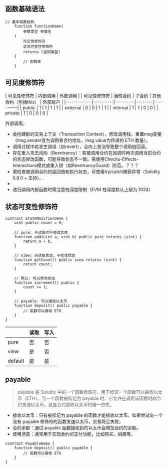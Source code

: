 ## 函数基础语法

```solidity
// 基本函数结构
    function functionName(
        参数类型 参数名
    ) 
        可见性修饰符 
        状态可变性修饰符 
        returns (返回类型) 
    {
        // 函数体
    }
```

## 可见度修饰符
| 可见性修饰符 | 内部调用 | 外部调用 |
| 可见性修饰符 | 当前合约 | 子合约 | 其他合约（包括this） | 外部账户 |
|-------------|----------|----------|--------|----------|
| public      | 1        | 1        | 1      | 1        |
| external    | 0        | 0        | 1      | 1        |
| internal    | 1        | 1        | 0      | 0        |
| private     | 1        | 0        | 0      | 0        |

外部调用，
- 会创建新的交易上下文（Transaction Context），修改调用栈，重置msg变量（msg.sender变为调用者合约地址，msg.value为传递的 ETH 数量）。
- 调用过程中若发生错误（如revert），会向上冒泡导致整个调用链回滚。
- 存在重入攻击风险（Reentrancy）：若被调用合约在回调时再次调用当前合约的状态修改函数，可能导致状态不一致。需使用Checks-Effects-Interactions模式或重入锁（如ReentrancyGuard）防范。？？？
- 需检查被调用合约的返回值和执行状态，可使用try/catch捕获异常（Solidity 0.6.0 + 支持）。
- 
- 递归调用内部函数时需注意栈深度限制（EVM 栈深度默认上限为 1024）

## 状态可变性修饰符
```solidity
contract StateModifierDemo {
    uint public count = 0;

    // pure: 不读取也不修改状态
    function add(uint a, uint b) public pure returns (uint) {
        return a + b;
    }
    
    // view: 只读取状态，不修改状态
    function getCount() public view returns (uint) {
        return count;
    }
    
    // 默认: 可以修改状态
    function increment() public {
        count += 1;
    }
    
    // payable: 可以接收以太币
    function deposit() public payable {
        // 函数可以接收 ETH
    }
}
```

|          | 读取 | 写入 |
|----------|------|------|
| pure     | 否   | 否   |
| view     | 是   | 否   |
| default  | 是   | 是   |

## payable

> payable 是 Solidity 中的一个函数修饰符，用于标识一个函数可以接收以太币（ETH）。当一个函数被标记为 payable 时，它允许在调用该函数时向合约发送以太币。这是合约接收以太币的唯一方式。

- 接收以太币：只有被标记为 payable 的函数才能接收以太币。如果尝试向一个没有 payable 修饰符的函数发送以太币，交易将会失败。
- 合约余额：通过 payable 函数接收到的以太币会增加合约的余额。
- 使用场景：通常用于实现合约的支付功能，比如购买、捐赠等。

```solidity
contract PayableDemo {
    function deposit() public payable {
        // 函数可以接收 ETH
    }
}
```
